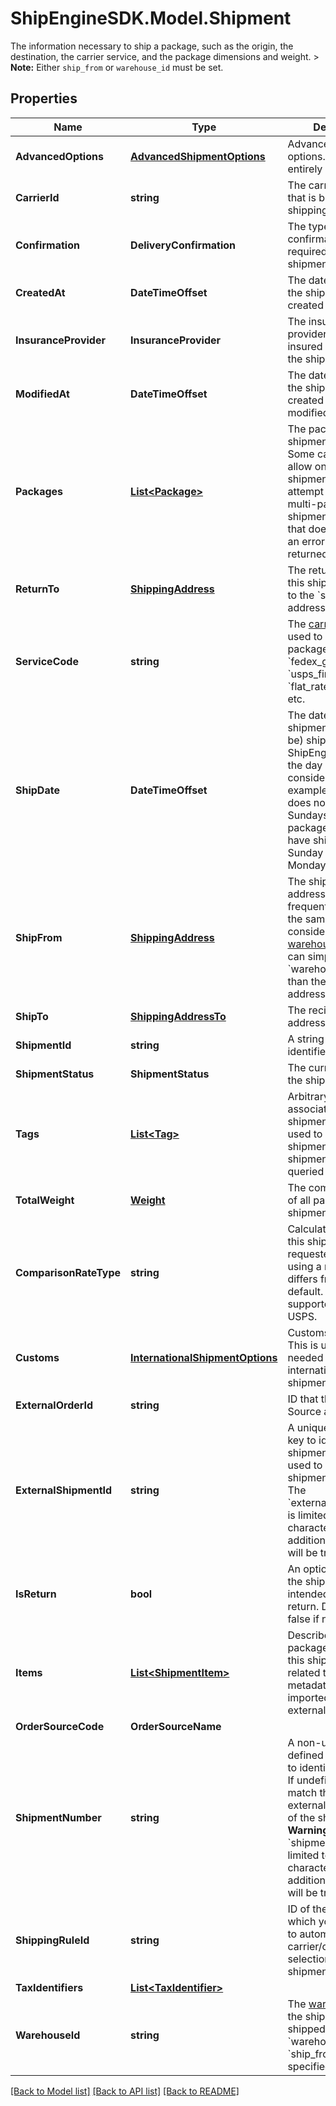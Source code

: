 # ShipEngineSDK.Model.Shipment
The information necessary to ship a package, such as the origin, the destination, the carrier service, and the package dimensions and weight.  > **Note:** Either `ship_from` or `warehouse_id` must be set. 

## Properties

Name | Type | Description | Notes
------------ | ------------- | ------------- | -------------
**AdvancedOptions** | [**AdvancedShipmentOptions**](AdvancedShipmentOptions.md) | Advanced shipment options.  These are entirely optional. | 
**CarrierId** | **string** | The carrier account that is billed for the shipping charges | 
**Confirmation** | **DeliveryConfirmation** | The type of delivery confirmation that is required for this shipment. | 
**CreatedAt** | **DateTimeOffset** | The date and time that the shipment was created in ShipEngine. | [readonly] 
**InsuranceProvider** | **InsuranceProvider** | The insurance provider to use for any insured packages in the shipment.  | 
**ModifiedAt** | **DateTimeOffset** | The date and time that the shipment was created or last modified. | [readonly] 
**Packages** | [**List&lt;Package&gt;**](Package.md) | The packages in the shipment.  &gt; **Note:** Some carriers only allow one package per shipment.  If you attempt to create a multi-package shipment for a carrier that doesn&#39;t allow it, an error will be returned.  | 
**ReturnTo** | [**ShippingAddress**](ShippingAddress.md) | The return address for this shipment.  Defaults to the &#x60;ship_from&#x60; address.  | 
**ServiceCode** | **string** | The [carrier service](https://www.shipengine.com/docs/shipping/use-a-carrier-service/) used to ship the package, such as &#x60;fedex_ground&#x60;, &#x60;usps_first_class_mail&#x60;, &#x60;flat_rate_envelope&#x60;, etc.  | 
**ShipDate** | **DateTimeOffset** | The date that the shipment was (or will be) shipped.  ShipEngine will take the day of week into consideration. For example, if the carrier does not operate on Sundays, then a package that would have shipped on Sunday will ship on Monday instead.  | 
**ShipFrom** | [**ShippingAddress**](ShippingAddress.md) | The shipment&#39;s origin address. If you frequently ship from the same location, consider [creating a warehouse](https://www.shipengine.com/docs/reference/create-warehouse/).  Then you can simply specify the &#x60;warehouse_id&#x60; rather than the complete address each time.  | 
**ShipTo** | [**ShippingAddressTo**](ShippingAddressTo.md) | The recipient&#39;s mailing address | 
**ShipmentId** | **string** | A string that uniquely identifies the shipment | [readonly] 
**ShipmentStatus** | **ShipmentStatus** | The current status of the shipment | [readonly] 
**Tags** | [**List&lt;Tag&gt;**](Tag.md) | Arbitrary tags associated with this shipment.  Tags can be used to categorize shipments, and shipments can be queried by their tags.  | [readonly] 
**TotalWeight** | [**Weight**](Weight.md) | The combined weight of all packages in the shipment | [readonly] 
**ComparisonRateType** | **string** | Calculate a rate for this shipment with the requested carrier using a ratecard that differs from the default.  Only supported for UPS and USPS. | [optional] 
**Customs** | [**InternationalShipmentOptions**](InternationalShipmentOptions.md) | Customs information.  This is usually only needed for international shipments.  | 
**ExternalOrderId** | **string** | ID that the Order Source assigned | [optional] 
**ExternalShipmentId** | **string** | A unique user-defined key to identify a shipment.  This can be used to retrieve the shipment.  &gt; **Warning:** The &#x60;external_shipment_id&#x60; is limited to 50 characters. Any additional characters will be truncated.  | [optional] 
**IsReturn** | **bool** | An optional indicator if the shipment is intended to be a return. Defaults to false if not provided.  | [optional] [default to false]
**Items** | [**List&lt;ShipmentItem&gt;**](ShipmentItem.md) | Describe the packages included in this shipment as related to potential metadata that was imported from external order sources  | [optional] 
**OrderSourceCode** | **OrderSourceName** |  | [optional] 
**ShipmentNumber** | **string** | A non-unique user-defined number used to identify a shipment.  If undefined, this will match the external_shipment_id of the shipment.  &gt; **Warning:** The &#x60;shipment_number&#x60; is limited to 50 characters. Any additional characters will be truncated.  | [optional] 
**ShippingRuleId** | **string** | ID of the shipping rule, which you want to use to automate carrier/carrier service selection for the shipment  | [optional] 
**TaxIdentifiers** | [**List&lt;TaxIdentifier&gt;**](TaxIdentifier.md) |  | [optional] 
**WarehouseId** | **string** | The [warehouse](https://www.shipengine.com/docs/shipping/ship-from-a-warehouse/) that the shipment is being shipped from.  Either &#x60;warehouse_id&#x60; or &#x60;ship_from&#x60; must be specified.  | 

[[Back to Model list]](../../README.md#documentation-for-models) [[Back to API list]](../../README.md#documentation-for-api-endpoints) [[Back to README]](../../README.md)

